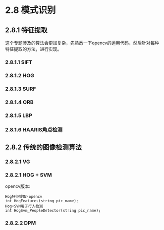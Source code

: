 
# 2.8 模式识别

## 2.8.1 特征提取
这个专题涉及的算法会更加复杂，先熟悉一下opencv的运用代码，然后针对每种特征提取的方法，进行实现。

### 2.8.1.1 SIFT
### 2.8.1.2 HOG
### 2.8.1.3 SURF
### 2.8.1.4 ORB
### 2.8.1.5 LBP
### 2.8.1.6 HAARIS角点检测

## 2.8.2 传统的图像检测算法
### 2.8.2.1 VG
### 2.8.2.1 HOG + SVM

opencv版本:
```
Hog特征提取-opencv
int HogFeatures(string pic_name);
Hog+SVM用于行人检测
int HogSvm_PeopleDetector(string pic_name);
```

### 2.8.2.2 DPM


